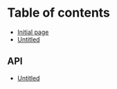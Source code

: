 # Table of contents

* [Initial page](README.md)
* [Untitled](untitled.md)

## API

* [Untitled](api/untitled.md)

